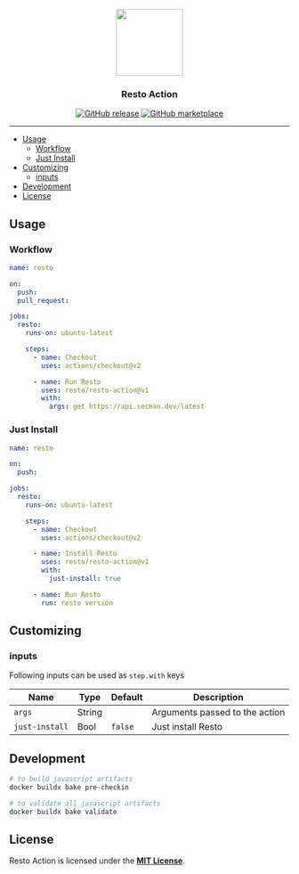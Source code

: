 <p align="center">
  <img src="https://raw.githubusercontent.com/abdfnx/resto/dev/.github/assets/logo.svg" height="120px" />
  <h3 align="center">Resto Action</h3>
  <p align="center">
    <a href="https://github.com/abdfnx/resto-action/releases/latest"><img alt="GitHub release" src="https://img.shields.io/github/release/abdfnx/resto-action.svg?logo=github&style=flat-square"></a>
    <a href="https://github.com/marketplace/actions/resto-action"><img alt="GitHub marketplace" src="https://img.shields.io/badge/marketplace-resto--action-blue?logo=github&style=flat-square"></a>
  </p>
</p>

---

- [Usage](#usage)
  - [Workflow](#workflow)
  - [Just Install](#just-install)
- [Customizing](#customizing)
  - [inputs](#inputs)
- [Development](#development)
- [License](#license)

## Usage

### Workflow

```yaml
name: resto

on:
  push:
  pull_request:

jobs:
  resto:
    runs-on: ubuntu-latest

    steps:
      - name: Checkout
        uses: actions/checkout@v2

      - name: Run Resto
        uses: resto/resto-action@v1
        with:
          args: get https://api.secman.dev/latest
```

### Just Install

```yaml
name: resto

on:
  push:

jobs:
  resto:
    runs-on: ubuntu-latest

    steps:
      - name: Checkout
        uses: actions/checkout@v2

      - name: Install Resto
        uses: resto/resto-action@v1
        with:
          just-install: true

      - name: Run Resto
        run: resto version
```

## Customizing

### inputs

Following inputs can be used as `step.with` keys

| Name           | Type   | Default | Description                    |
| -------------- | ------ | ------- | ------------------------------ |
| `args`         | String |         | Arguments passed to the action |
| `just-install` | Bool   | `false` | Just install Resto             |

## Development

```bash
# to build javascript artifacts
docker buildx bake pre-checkin

# to validate all javascript artifacts
docker buildx bake validate
```

## License

Resto Action is licensed under the [**MIT License**](https://github.com/abdfnx/resto-action/blob/main/LICENSE).
